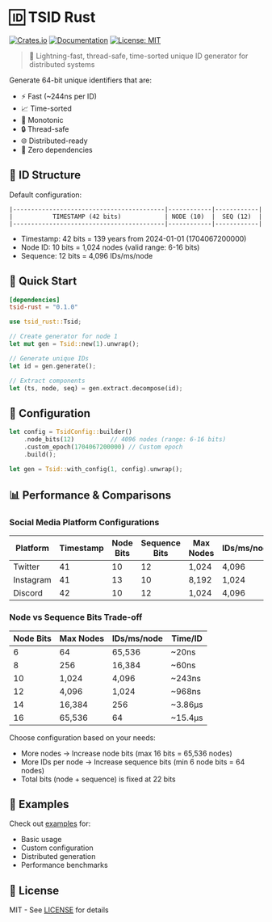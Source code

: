 # 🆔 TSID Rust

[![Crates.io](https://img.shields.io/crates/v/tsid-rust.svg)](https://crates.io/crates/tsid-rust)
[![Documentation](https://docs.rs/tsid-rust/badge.svg)](https://docs.rs/tsid-rust)
[![License: MIT](https://img.shields.io/badge/License-MIT-yellow.svg)](https://opensource.org/licenses/MIT)

> 🚀 Lightning-fast, thread-safe, time-sorted unique ID generator for distributed systems

Generate 64-bit unique identifiers that are:
- ⚡️ Fast (~244ns per ID)
- 📈 Time-sorted
- 🔄 Monotonic
- 🔒 Thread-safe
- 🌐 Distributed-ready
- 🎯 Zero dependencies

## 🧮 ID Structure

Default configuration:
```text
|------------------------------------------|------------|------------|
|           TIMESTAMP (42 bits)            | NODE (10)  |  SEQ (12)  |
|------------------------------------------|------------|------------|
```
- Timestamp: 42 bits = 139 years from 2024-01-01 (1704067200000)
- Node ID: 10 bits = 1,024 nodes (valid range: 6-16 bits)
- Sequence: 12 bits = 4,096 IDs/ms/node

## 🎯 Quick Start

```toml
[dependencies]
tsid-rust = "0.1.0"
```

```rust
use tsid_rust::Tsid;

// Create generator for node 1
let mut gen = Tsid::new(1).unwrap();

// Generate unique IDs
let id = gen.generate();

// Extract components
let (ts, node, seq) = gen.extract.decompose(id);
```

## 🔧 Configuration

```rust
let config = TsidConfig::builder()
    .node_bits(12)          // 4096 nodes (range: 6-16 bits)
    .custom_epoch(1704067200000) // Custom epoch
    .build();

let gen = Tsid::with_config(1, config).unwrap();
```

## 📊 Performance & Comparisons

### Social Media Platform Configurations

| Platform | Timestamp | Node Bits | Sequence Bits | Max Nodes | IDs/ms/node | Time/ID |
|----------|-----------|-----------|---------------|-----------|-------------|---------|
| Twitter | 41 | 10 | 12 | 1,024 | 4,096 | ~242ns |
| Instagram | 41 | 13 | 10 | 8,192 | 1,024 | ~1.94µs |
| Discord | 42 | 10 | 12 | 1,024 | 4,096 | ~245ns |

### Node vs Sequence Bits Trade-off
| Node Bits | Max Nodes | IDs/ms/node | Time/ID |
|-----------|-----------|-------------|---------|
| 6 | 64 | 65,536 | ~20ns |
| 8 | 256 | 16,384 | ~60ns |
| 10 | 1,024 | 4,096 | ~243ns |
| 12 | 4,096 | 1,024 | ~968ns |
| 14 | 16,384 | 256 | ~3.86µs |
| 16 | 65,536 | 64 | ~15.4µs |

Choose configuration based on your needs:
- More nodes → Increase node bits (max 16 bits = 65,536 nodes)
- More IDs per node → Increase sequence bits (min 6 node bits = 64 nodes)
- Total bits (node + sequence) is fixed at 22 bits

## 🚀 Examples

Check out [examples](examples/) for:
- Basic usage
- Custom configuration
- Distributed generation
- Performance benchmarks

## 📜 License

MIT - See [LICENSE](LICENSE) for details
